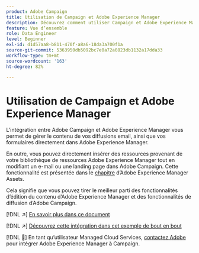 ```yaml
---
product: Adobe Campaign
title: Utilisation de Campaign et Adobe Experience Manager
description: Découvrez comment utiliser Campaign et Adobe Experience Manager
feature: Vue d’ensemble
role: Data Engineer
level: Beginner
exl-id: d1d57aa8-b811-470f-a8a6-18da3a700f1a
source-git-commit: 5363950db5092bc7e0a72a0823db1132a17dda33
workflow-type: tm+mt
source-wordcount: '163'
ht-degree: 82%

---
```


# Utilisation de Campaign et Adobe Experience Manager

L&#39;intégration entre Adobe Campaign et Adobe Experience Manager vous permet de gérer le contenu de vos diffusions email, ainsi que vos formulaires directement dans Adobe Experience Manager.

En outre, vous pouvez directement insérer des ressources provenant de votre bibliothèque de ressources Adobe Experience Manager tout en modifiant un e-mail ou une landing page dans Adobe Campaign. Cette fonctionnalité est présentée dans le [chapitre](https://experienceleague.adobe.com/docs/experience-manager-cloud-service/assets/overview.html) d’Adobe Experience Manager Assets.

Cela signifie que vous pouvez tirer le meilleur parti des fonctionnalités d’édition du contenu d’Adobe Experience Manager et des fonctionnalités de diffusion d’Adobe Campaign.

[!DNL :arrow_upper_right:] [En savoir plus dans ce document](https://experienceleague.adobe.com/docs/experience-manager-65/administering/integration/campaignonpremise.html?lang=fr#aem-and-adobe-campaign-integration-workflow)

[!DNL :arrow_upper_right:] [Découvrez cette intégration dans cet exemple de bout en bout](https://experienceleague.adobe.com/docs/campaign-classic/using/integrating-with-adobe-experience-cloud/adobe-experience-manager/creating-an-experience-manager-newsletter.html?lang=fr#integrating-with-adobe-experience-cloud)

[!DNL :speech_balloon:] En tant qu’utilisateur Managed Cloud Services, [contactez Adobe](../start/campaign-faq.md#support) pour intégrer Adobe Experience Manager à Campaign.

